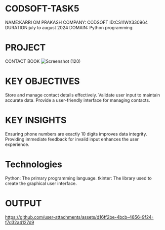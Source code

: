 # CODSOFT-TASK5
NAME:KARRI OM PRAKASH
COMPANY: CODSOFT
ID:CS11WX330964
DURATION:july to august 2024
DOMAIN: Python programming
# PROJECT
CONTACT BOOK
![Screenshot (120)](https://github.com/user-attachments/assets/19766a39-605f-4487-b6e1-3008810076a2)
# KEY OBJECTIVES 
Store and manage contact details effectively.
Validate user input to maintain accurate data.
Provide a user-friendly interface for managing contacts.
# KEY INSIGHTS
Ensuring phone numbers are exactly 10 digits improves data integrity.
Providing immediate feedback for invalid input enhances the user experience.
# Technologies
Python: The primary programming language.
tkinter: The library used to create the graphical user interface.
# OUTPUT


https://github.com/user-attachments/assets/d16ff2be-4bcb-4856-9f24-f7d32a4127d9

